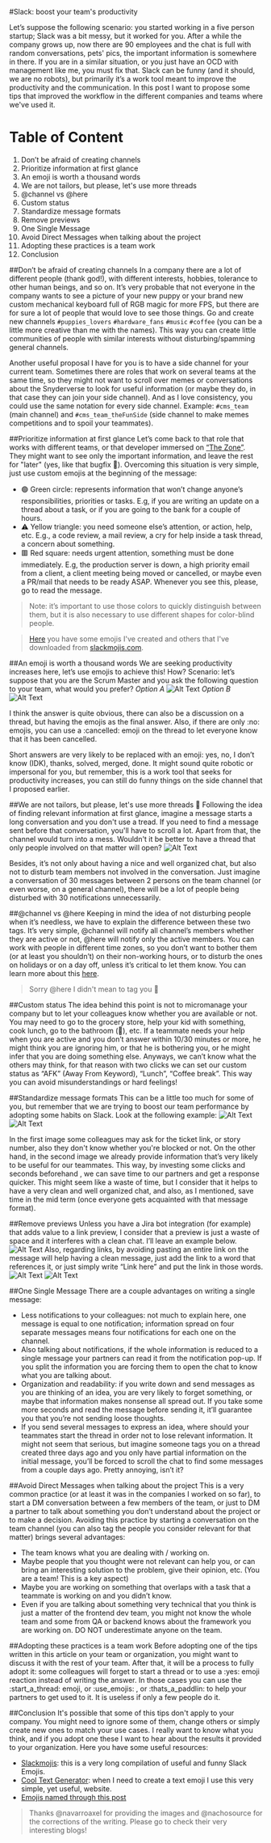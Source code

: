#Slack: boost your team's productivity

Let’s suppose the following scenario: you started working in a five person startup; Slack was a bit messy, but it worked for you. After a while the company grows up, now there are 90 employees and the chat is full with random conversations, pets' pics, the important information is somewhere in there.
If you are in a similar situation, or you just have an OCD with management like me, you must fix that.
Slack can be funny (and it should, we are no robots), but primarily it’s a work tool meant to improve the productivity and the communication.
In this post I want to propose some tips that improved the workflow in the different companies and teams where we've used it.
# Table of Content
1. Don’t be afraid of creating channels
2. Prioritize information at first glance
3. An emoji is worth a thousand words
4. We are not tailors, but please, let's use more threads
5. @channel vs @here
6. Custom status
7. Standardize message formats
8. Remove previews
9. One Single Message
10. Avoid Direct Messages when talking about the project
11. Adopting these practices is a team work
12. Conclusion


##Don’t be afraid of creating channels
In a company there are a lot of different people (thank god!), with different interests, hobbies, tolerance to other human beings, and so on. It’s very probable that not everyone in the company wants to see a picture of your new puppy or your brand new custom mechanical keyboard full of RGB magic for more FPS, but there are for sure a lot of people that would love to see those things. Go and create new channels `#puppies_lovers` `#hardware_fans` `#music` `#coffee` (you can be a little more creative than me with the names).
This way you can create little communities of people with similar interests without disturbing/spamming general channels.

Another useful proposal I have for you is to have a side channel for your current team. Sometimes there are roles that work on several teams at the same time, so they might not want to scroll over memes or conversations about the Snyderverse to look for useful information (or maybe they do, in that case they can join your side channel).  And as I love consistency, you could use the same notation for every side channel. Example: `#cms_team` (main channel) and `#cms_team_theFunSide` (side channel to make memes competitions and to spoil your teammates).

##Prioritize information at first glance
Let’s come back to that role that works with different teams, or that developer immersed on [“The Zone”](https://lifehacker.com/what-is-the-zone-anyway-5920484). They might want to see only the important information, and leave the rest for "later" (yes, like that bugfix 🤫).
Overcoming this situation is very simple, just use custom emojis at the beginning of the message:
 - 🟢 Green circle: represents information that won’t change anyone’s responsibilities, priorities or tasks.
E.g, if you are writing an update on a thread about a task, or if you are going to the bank for a couple of hours.
 - ⚠️ Yellow triangle:  you need someone else’s attention, or action, help, etc.
E.g., a code review, a mail review, a cry for help inside a task thread, a concern about something.
 - 🟥 Red square: needs urgent attention, something must be done immediately. 
E.g, the production server is down, a high priority email from a client, a client meeting being moved or cancelled, or maybe even a PR/mail that needs to be ready ASAP. Whenever you see this, please, go to read the message. 

>Note: it’s important to use those colors to quickly distinguish between them, but it is also necessary to use different shapes for color-blind people.

>[Here](https://drive.google.com/drive/folders/1cp-F9m-01zCvjOpGkzXfN0AdjoSgZ5wN?usp=sharing) you have some emojis I've created and others that I've downloaded from [slackmojis.com](https://slackmojis.com/).

##An emoji is worth a thousand words
We are seeking productivity increases here, let’s use emojis to achieve this! How?
Scenario: let’s suppose that you are the Scrum Master and you ask the following question to your team, what would you prefer?
_Option A_
![Alt Text](https://dev-to-uploads.s3.amazonaws.com/uploads/articles/5vunokg39mhofvhvl2h4.png)
_Option B_
![Alt Text](https://dev-to-uploads.s3.amazonaws.com/uploads/articles/dktyh8oz854f3umyvj0a.png)

I think the answer is quite obvious, there can also be a discussion on a thread, but having the emojis as the final answer. Also, if there are only :no: emojis, you can use a :cancelled: emoji on the thread to let everyone know that it has been cancelled.

Short answers are very likely to be replaced with an emoji: yes, no, I don’t know (IDK), thanks, solved, merged, done. It might sound quite robotic or impersonal for you, but remember, this is a work tool that seeks for productivity increases, you can still do funny things on the side channel that I proposed earlier.

##We are not tailors, but please, let's use more threads 🧵
Following the idea of finding relevant information at first glance, imagine a message starts a long conversation and you don't use a tread. If you need to find a message sent before that conversation, you'll have to scroll a lot. Apart from that, the channel would turn into a mess. Wouldn't it be better to have a thread that only people involved on that matter will open?
![Alt Text](https://dev-to-uploads.s3.amazonaws.com/uploads/articles/bg2ahpohluut0fxas5j0.png)

Besides, it’s not only about having a nice and well organized chat, but also not to disturb team members not involved in the conversation. Just imagine a conversation of 30 messages between 2 persons on the team channel (or even worse, on a general channel), there  will be a lot of people being disturbed  with 30 notifications unnecessarily.

##@channel vs @here
Keeping in mind the idea of not disturbing people when it’s needless, we have to explain the difference between these two tags. It’s very simple, @channel will notify all channel’s members whether they are active or not, @here will notify only the active members. You can work with people in different time zones, so you don’t  want to bother them (or at least you shouldn’t) on their non-working hours, or to disturb the ones on holidays or on a day off, unless it’s critical to let them know. You can learn more about this [here](https://slack.com/intl/en-ar/help/articles/202009646-Notify-a-channel-or-workspace#:~:text=%40everyone%20notifies%20every%20person%20in,they're%20used%20in%20threads).

>Sorry @here I didn't mean to tag you 😬 

##Custom status
The idea behind this point is not to micromanage your company but to let your colleagues know whether you are available or not. You may need to go to the grocery store, help your kid with something, cook lunch, go to the bathroom (:poop:), etc. If a teammate needs your help when you are active and you don’t answer within 10/30 minutes or more, he might think you are ignoring him, or that he is bothering you,  or he might infer that you are doing something else. Anyways, we can’t know what the others may think, for that reason  with two clicks we can set our custom status as “AFK” (Away From Keyword), “Lunch”,  “Coffee break”. This way you can avoid misunderstandings or hard feelings!

##Standardize message formats
This can be a little too much for some of you, but remember that we are trying to boost our team performance by adopting some habits on Slack. Look at the following example:
![Alt Text](https://dev-to-uploads.s3.amazonaws.com/uploads/articles/pj69588p7dbfdxxyp5a2.png)
![Alt Text](https://dev-to-uploads.s3.amazonaws.com/uploads/articles/bupi02twq2srsxpjugh9.png)

In the first image some colleagues may ask for the ticket link, or story number, also they don't know whether you're blocked or not. On the other hand, in the second image we already provide information that’s very likely to be useful for our teammates. This way, by investing some clicks and seconds beforehand , we can save time to our partners and get a response quicker.
This might seem like a waste of time, but I consider that it helps to have a very clean and well organized chat, and also, as I mentioned, save time in the mid term (once everyone gets acquainted with that message format).

##Remove previews
Unless you have a Jira bot integration (for example) that adds value to a link preview, I consider that a preview is just a waste of space and it interferes with a clean chat. I’ll leave an example below.
![Alt Text](https://dev-to-uploads.s3.amazonaws.com/uploads/articles/pt2opxa208582o9aza45.png)
Also, regarding links, by avoiding pasting an entire link on the message will help having a clean message, just add the link to a word that references it, or just simply write  “Link here” and put the link in those words.
![Alt Text](https://dev-to-uploads.s3.amazonaws.com/uploads/articles/n4t4p8bme4ke8c6ffpw3.png)
![Alt Text](https://dev-to-uploads.s3.amazonaws.com/uploads/articles/hkxvg3vfdz4r4pridozn.png)

##One Single Message
There are a couple advantages on writing a single message:
- Less notifications to your colleagues: not much to explain here, one message is equal to one notification; information spread on four separate messages means four notifications for each one on the channel.
- Also talking about notifications, if the whole information is reduced to a single message your partners can read it from the notification pop-up. If you split the information you are forcing them to open the chat to know what you are talking about.
- Organization and readability: if you write down and send messages as you are thinking of an idea, you are very likely to forget something, or maybe that information makes nonsense all spread out. If you take some more seconds and read the message before sending it, it’ll guarantee you that you’re not sending loose thoughts.
- If you send several messages to express an idea, where should your teammates start the thread in order not to lose relevant information. It might not seem that serious, but imagine someone tags you on a thread created three days ago and you only have partial information on the initial message, you’ll be forced to scroll the chat to find some messages from a couple days ago. Pretty annoying, isn’t it?

##Avoid Direct Messages when talking about the project
This is a very common practice (or at least it was in the companies I worked on so far), to start a DM conversation between a few members of the team, or just to DM a partner to talk about something you don’t understand about the project or to make a decision.
Avoiding this practice by starting a conversation on the team channel (you can also tag the people you consider relevant for that matter) brings several advantages:
- The team knows what you are dealing with / working on.
- Maybe people that you thought were not relevant can help you, or can bring an interesting solution to the problem, give their opinion, etc. (You are a team! This is a key aspect)
- Maybe you are working on something that overlaps with a task that a teammate is working on and you didn’t know.
- Even if you are talking about something very technical that you think is just a matter of the frontend dev team, you might not know the whole team and some  from QA or backend knows about the framework you are working on. DO NOT underestimate anyone on the team.

##Adopting these practices is a team work
Before adopting one of the tips written in this article on your team or organization, you might want to discuss it with the rest of your team. After that, it will be a process to fully adopt it: some colleagues will forget to start a thread or to use a :yes: emoji reaction instead of writing the answer. In those cases you can use the :start_a_thread: emoji, or :use_emojis: , or :thats_a_paddlin: to help your partners to get used to it.
It is useless if only a few people do it.

##Conclusion
It's possible that some of this tips don't apply to your company. You might need to ignore some of them, change others or simply create new ones to match your use cases.
I really want to know what you think, and if you adopt one these I want to hear about the results it provided to your organization.
Here you have some useful resources:
- [Slackmojis](https://slackmojis.com/): this is a very long compilation of useful and funny Slack Emojis.
- [Cool Text Generator](https://maketext.io/): when I need to create a text emoji I use this very simple, yet useful, website.
- [Emojis named through this post](https://drive.google.com/drive/folders/1cp-F9m-01zCvjOpGkzXfN0AdjoSgZ5wN?usp=sharing)

>Thanks @navarroaxel for providing the images and @nachosource for the corrections of the writing. Please go to check their very interesting blogs!
